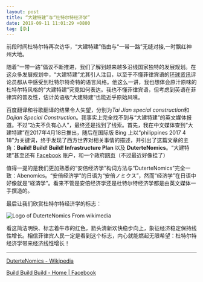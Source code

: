```yaml
---
layout: post
title: “大建特建”与“杜特尔特经济学”
date: 2019-09-11 11:01:29 +0800
tag: [杂]
---
```


前段时间杜特尔特再次访华，“大建特建”借由与“一带一路”无缝对接,一时飘红神州大地。

随着“一带一路”倡议不断推进，我们了解到越来越多沿线国家独特的发展规划。在这众多发展规划中，“大建特建”尤其引人注目，以至于不懂菲律宾语的[环球资讯](http://newsradio.cri.cn/)评论员都从中感受到杜特尔特奇特的语言风格。他这么一讲，我也想体会原汁原味的杜特尔特风格的“大建特建”究竟如何表达。我也不懂菲律宾语，但考虑到英语在菲律宾的普及性，估计英语版“大建特建”也能近乎原始风味。

百度翻译和谷歌翻译的结果令人失望，分别为*Tai Jian special construction*和*Dajian Special Construction*。我事实上完全找不到与“大建特建”的英文媒体报道。不过“功夫不负有心人”，最终还是找到了线索。首先，我在中文媒体查到“大建特建”在2017年4月18日推出，随后在国际版 Bing 上以“philippines 2017 4 18”为关键词，终于发现了西方世界对相关事情的描述，并引出了这篇文章的主角：**Build! Build! Build! Infrastructure Plan** 以及 **DuterteNomics**。“大建特建”甚至还有 [Facebook](https://www.facebook.com/bbbphilippines/) 账户，和一个政府[网页](http://build.gov.ph)（不过最近好像挂了）

值得一提的是我们更加熟悉的“安倍经济学”构词方法与“DuterteNomics”完全一致：Abenomics。“安倍经济学”的日语为“安倍ノミクス”，然而“经济学”在日语中好像就是“経済学”。看来不管是安倍经济学还是杜特尔特经济学都是由英文媒体一手撰造的。

最后让我们欣赏杜特尔特经济学的标志：

![Logo of DuterteNomics From wikimedia](https://upload.wikimedia.org/wikipedia/commons/c/cd/DuterteNomics_logo.png)

看这简洁明快、标志着牛市的红色，箭头清新欢快稳步向上，象征经济稳定保持线性增长。相信菲律宾人民一定是看到这个标志，内心就能燃起无限希望：杜特尔特经济学带来经济线性增长！

***

[DuterteNomics - Wikipedia](https://en.m.wikipedia.org/wiki/DuterteNomics)

[Build Build Build - Home | Facebook](https://www.facebook.com/bbbphilippines/)